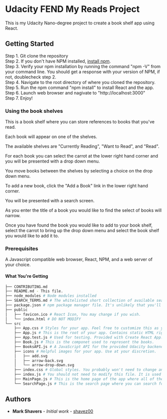 # Udacity FEND My Reads Project

This is my Udacity Nano-degree project to create a book shelf app using React.

## Getting Started

Step 1.  Git clone the repository</br>
Step 2.  If you don't have NPM installed, [install npm](https://www.npmjs.com/get-npm).</br>
Step 3.  Verify your npm installation by running the command "npm -V" from your command line.  You should get a response with your version of NPM, if not, doublecheck step 2.</br>
Step 4.  Navigate to the root directory of where you cloned the repository.</br>
Step 5.  Run the npm command "npm install" to install React and the app.</br>
Step 6.  Launch web browser and nagivate to "http://localhost:3000"</br>
Step 7.  Enjoy!</br>

### Using the book shelves

This is a book shelf where you can store references to books that you've read.

Each book will appear on one of the shelves.

The available shelves are "Currently Reading", "Want to Read", and "Read".

For each book you can select the carrot at the lower right hand corner and you will be presented with a drop down menu.

You move books between the shelves by selecting a choice on the drop down menu.

To add a new book, click the "Add a Book" link in the lower right hand corner.

You will be presented with a search screen.

As you enter the title of a book you would like to find the select of books will narrow.

Once you have found the book you would like to add to your book shelf, select the carrot to bring up the drop down menu and select the book shelf you would like to add it to.

### Prerequisites

A Javascript compatible web browser, React, NPM, and a web server of your choice.

#### What You're Getting
```bash
├── CONTRIBUTING.md
├── README.md - This file.
├── node_modules # Node modules installed
├── SEARCH_TERMS.md # The whitelisted short collection of available search terms for you to use with your app.
├── package.json # npm package manager file. It's unlikely that you'll need to modify this.
├── public
│   ├── favicon.ico # React Icon, You may change if you wish.
│   └── index.html # DO NOT MODIFY
└── src
    ├── App.css # Styles for your app. Feel free to customize this as you desire.
    ├── App.js # This is the root of your app. Contains static HTML right now.
    ├── App.test.js # Used for testing. Provided with Create React App. Testing is encouraged, but not required.
    ├── Book.js # This is the componet used to represent the books.
    ├── BooksAPI.js # A JavaScript API for the provided Udacity backend. Instructions for the methods are below.
    ├── icons # Helpful images for your app. Use at your discretion.
    │   ├── add.svg
    │   ├── arrow-back.svg
    │   └── arrow-drop-down.svg
    ├── index.css # Global styles. You probably won't need to change anything here.
    ├── index.js # You should not need to modify this file. It is used for DOM rendering only.
    ├── MainPage.js # This is the home page of the app where all of the book shelves and books are displayed
    └── SearchPage.js # This is the search page where you can search for new books that can be added to the shelves
```
## Authors

* **Mark Shavers** - *Initial work* - [shavez00](https://github.com/shavez00)

